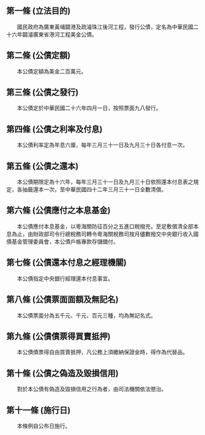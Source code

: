 第一條 (立法目的)
-----------------
　　國民政府為廣東黃埔闢港及疏濬珠江後河工程，發行公債，定名為中華民國二十六年闢濬廣東省港河工程美金公債。  


第二條 (公債定額)
-----------------
　　本公債定額為美金二百萬元。  


第三條 (公債之發行)
-------------------
　　本公債定於中華民國二十六年四月一日，按照票面九八發行。  


第四條 (公債之利率及付息)
-------------------------
　　本公債利率定為年息六厘，每年三月三十一日及九月三十日各付息一次。  


第五條 (公債之還本)
-------------------
　　本公債期限定為十六年，每年三月三十一日及九月三十日依照還本付息表之規定，各抽籤還本一次，至中華民國四十二年三月三十一日全數清償。  


第六條 (公債應付之本息基金)
---------------------------
　　本公債應付本息基金，以粵海關防征百分之五進口稅撥充，至足敷償清全部本息為止，由財政部司令行總稅務司轉令粵海關稅務司按月儘數撥交中央銀行收入國債基金管理委員會，本公債戶帳專款存儲備付。  


第七條 (公債還本付息之經理機關)
-------------------------------
　　本公債指定中央銀行經理還本付息事宜。  


第八條 (公債票面面額及無記名)
-----------------------------
　　本公債票面分為五千元、千元、百元三種，均為無記名式。  


第九條 (公債債票得買賣抵押)
---------------------------
　　本公債債票得自由買賣抵押，凡公務上須繳納保證金時，得作為代替品。  


第十條 (公債之偽造及毀損信用)
-----------------------------
　　對於本公債有偽造及毀損信用之行為者，由司法機關依法懲治。  


第十一條 (施行日)
-----------------
　　本條例自公布日施行。